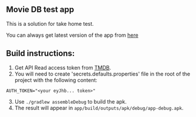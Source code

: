 ## Movie DB test app

This is a solution for take home test.

You can always get latest version of the app from [here](https://github.com/yaroslavyadrov/movieDb/releases/latest)

## Build instructions:
1. Get API Read access token from [TMDB](https://www.themoviedb.org/settings/api).
2. You will need to create 'secrets.defaults.properties' file in the root of the project with the following content:
```
AUTH_TOKEN="<your eyJhb... token>"
```
3. Use `./gradlew assembleDebug` to build the apk.
4. The result will appear in `app/build/outputs/apk/debug/app-debug.apk`.

